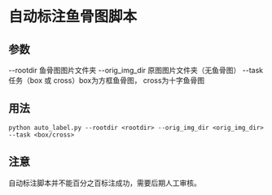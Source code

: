 # 自动标注鱼骨图脚本
## 参数
--rootdir 鱼骨图图片文件夹 
--orig_img_dir 原图图片文件夹（无鱼骨图）
--task 任务（box 或 cross）box为方框鱼骨图， cross为十字鱼骨图

## 用法
```python auto_label.py --rootdir <rootdir> --orig_img_dir <orig_img_dir> --task <box/cross>```

## 注意
自动标注脚本并不能百分之百标注成功，需要后期人工审核。
